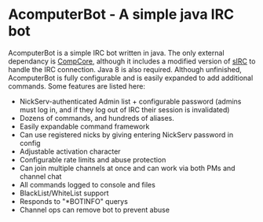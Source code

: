 AcomputerBot - A simple java IRC bot
============

AcomputerBot is a simple IRC bot written in java.  The only external dependancy is [CompCore](https://github.com/warriordog/CompCore), although it includes a modified version of [sIRC](https://github.com/sorcix/sIRC) to handle the IRC connection.  Java 8 is also required.
Although unfinished, AcomputerBot is fully configurable and is easily expanded to add additional commands.  Some features are listed here:

* NickServ-authenticated Admin list + configurable password (admins must log in, and if they log out of IRC their session is invalidated)
* Dozens of commands, and hundreds of aliases.
* Easily expandable command framework
* Can use registered nicks by giving entering NickServ password in config
* Adjustable activation character
* Configurable rate limits and abuse protection
* Can join multiple channels at once and can work via both PMs and channel chat
* All commands logged to console and files
* BlackList/WhiteList support
* Responds to "*BOTINFO" querys
* Channel ops can remove bot to prevent abuse

